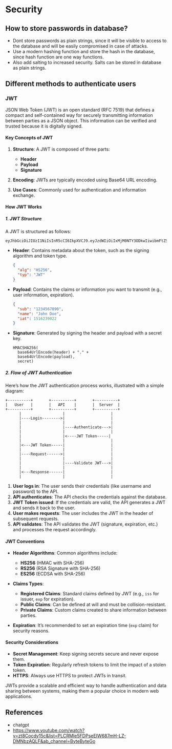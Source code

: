 # Security

## How to store passwords in database?

* Dont store passwords as plain strings, since it will be visible to access to the database and will be easily compromised in case of attacks.
* Use a modern hashing function and store the hash in the database, since hash function are one way functions.
* Also add salting to increased security. Salts can be stored in database as plain strings.

## Different methods to authenticate users

### JWT
JSON Web Token (JWT) is an open standard (RFC 7519) that defines a compact and self-contained way for securely transmitting information between parties as a JSON object. This information can be verified and trusted because it is digitally signed.

#### Key Concepts of JWT

1. **Structure**: A JWT is composed of three parts:
    - **Header**
    - **Payload**
    - **Signature**

2. **Encoding**: JWTs are typically encoded using Base64 URL encoding.

3. **Use Cases**: Commonly used for authentication and information exchange.

#### How JWT Works

##### 1. **JWT Structure**

A JWT is structured as follows:

```
eyJhbGciOiJIUzI1NiIsInR5cCI6IkpXVCJ9.eyJzdWIiOiIxMjM0NTY3ODkwIiwibmFtZSI6IkpvaG4gRG9lIiwiaWF0IjoxNTE2MjM5MDIyfQ.SflKxwRJSMeKKF2QT4fwpMeJf36POk6yJV_adQssw5c
```

- **Header**: Contains metadata about the token, such as the signing algorithm and token type.
  ```json
  {
    "alg": "HS256",
    "typ": "JWT"
  }
  ```
- **Payload**: Contains the claims or information you want to transmit (e.g., user information, expiration).
  ```json
  {
    "sub": "1234567890",
    "name": "John Doe",
    "iat": 1516239022
  }
  ```
- **Signature**: Generated by signing the header and payload with a secret key.
  ```
  HMACSHA256(
    base64UrlEncode(header) + "." +
    base64UrlEncode(payload),
    secret)
  ```

##### 2. **Flow of JWT Authentication**

Here’s how the JWT authentication process works, illustrated with a simple diagram:

```
+----------+       +----------+       +----------+
|   User   |       |   API    |       |  Server  |
+----------+       +----------+       +----------+
      |                  |                    |
      |----Login-------->|                    |
      |                  |                    |
      |                  |----Authenticate--->|
      |                  |                    |
      |                  |<----JWT Token-----|
      |                  |                    |
      |<---JWT Token-----|                    |
      |                  |                    |
      |----Request------>|                    |
      |                  |                    |
      |                  |----Validate JWT--->|
      |                  |                    |
      |<---Response------|                    |
      |                  |                    |
```

1. **User logs in**: The user sends their credentials (like username and password) to the API.
2. **API authenticates**: The API checks the credentials against the database.
3. **JWT Token issued**: If the credentials are valid, the API generates a JWT and sends it back to the user.
4. **User makes requests**: The user includes the JWT in the header of subsequent requests.
5. **API validates**: The API validates the JWT (signature, expiration, etc.) and processes the request accordingly.

#### JWT Conventions

- **Header Algorithms**: Common algorithms include:
    - **HS256** (HMAC with SHA-256)
    - **RS256** (RSA Signature with SHA-256)
    - **ES256** (ECDSA with SHA-256)

- **Claims Types**:
    - **Registered Claims**: Standard claims defined by JWT (e.g., `iss` for issuer, `exp` for expiration).
    - **Public Claims**: Can be defined at will and must be collision-resistant.
    - **Private Claims**: Custom claims created to share information between parties.

- **Expiration**: It’s recommended to set an expiration time (`exp` claim) for security reasons.

#### Security Considerations

- **Secret Management**: Keep signing secrets secure and never expose them.
- **Token Expiration**: Regularly refresh tokens to limit the impact of a stolen token.
- **HTTPS**: Always use HTTPS to protect JWTs in transit.

JWTs provide a scalable and efficient way to handle authentication and data sharing between systems, making them a popular choice in modern web applications.
## References

* chatgpt
* <https://www.youtube.com/watch?v=zt8Cocdy15c&list=PLCRMIe5FDPseEIW687mH-LZ-DMNbzAQLF&ab_channel=ByteByteGo>

